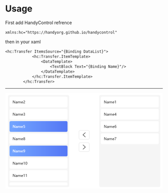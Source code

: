 # Usage
First add HandyControl refrence
```
xmlns:hc="https://handyorg.github.io/handycontrol"
```
then in your xaml
```
<hc:Transfer ItemsSource="{Binding DataList}">
            <hc:Transfer.ItemTemplate>
                <DataTemplate>
                    <TextBlock Text="{Binding Name}"/>
                </DataTemplate>
            </hc:Transfer.ItemTemplate>
        </hc:Transfer>
```
***

![](https://github.com/HandyOrg/HandyOrgResource/blob/master/HandyControl/Resources/Transfer.png)